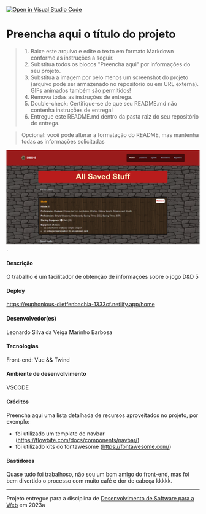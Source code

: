 [![Open in Visual Studio Code](https://classroom.github.com/assets/open-in-vscode-718a45dd9cf7e7f842a935f5ebbe5719a5e09af4491e668f4dbf3b35d5cca122.svg)](https://classroom.github.com/online_ide?assignment_repo_id=11048770&assignment_repo_type=AssignmentRepo)


# Preencha aqui o título do projeto

> 1. Baixe este arquivo e edite o texto em formato Markdown conforme as instruções a seguir.
> 2. Substitua todos os blocos "Preencha aqui" por informações do seu projeto. 
> 3. Substitua a imagem por pelo menos um screenshot do projeto (arquivo pode ser armazenado no repositório ou em URL externa). GIFs animados também são permitidos!
> 4. Remova todas as instruções de entrega.
> 5. Double-check: Certifique-se de que seu README.md não contenha instruções de entrega!
> 6. Entregue este README.md dentro da pasta raiz do seu repositório de entrega. 

> Opcional: você pode alterar a formatação do README, mas mantenha todas as informações solicitadas

![Screenshot do projeto](captura.png "Screenshot do projeto").


#### Descrição

O trabalho é um facilitador de obtenção de informações sobre o jogo D&D 5

#### Deploy

https://euphonious-dieffenbachia-1333cf.netlify.app/home


#### Desenvolvedor(es)
Leonardo Silva da Veiga Marinho Barbosa


#### Tecnologias

Front-end: Vue && Twind

#### Ambiente de desenvolvimento

VSCODE

#### Créditos

Preencha aqui uma lista detalhada de recursos aproveitados no projeto, por exemplo:
- foi utilizado um template de navbar (https://flowbite.com/docs/components/navbar/)
- foi utilizado kits do fontawesome (https://fontawesome.com/)


#### Bastidores


Quase tudo foi trabalhoso, não sou um bom amigo do front-end, mas foi bem divertido o processo com muito café e dor de cabeça kkkkk.



---
Projeto entregue para a disciplina de [Desenvolvimento de Software para a Web](http://github.com/andreainfufsm/elc1090-2023a) em 2023a
